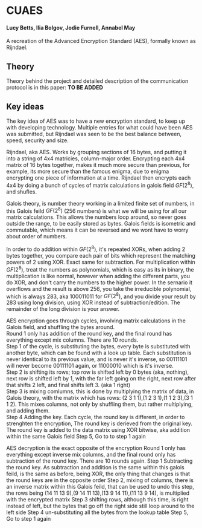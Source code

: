 # CUAES
#### Lucy Betts, Ilia Bolgov, Jodie Furnell, Annabel May
A recreation of the Advanced Encryption Standard (AES), formally known as Rijndael.

## Theory

Theory behind the project and detailed description of the communication protocol is in this paper: **TO BE ADDED**

## Key ideas

The key idea of AES was to have a new encryption standard, to keep up with developing technology. Multiple entries for what could have been AES was submitted, but Rijndael was seen to be the best balance between, speed, security and size.

Rijndael, aka AES. Works by grouping sections of 16 bytes, and putting it into a string of 4x4 matricies, column-major order. 
Encrypting each 4x4 matrix of 16 bytes together, makes it much more secure than previous, for example, its more secure than the famous enigma, due to enigma encrypting one piece of information at a time.
Rijndael then encrypts each 4x4 by doing a bunch of cycles of matrix calculations in galois field $GF(2^8)$, and shufles.

Galois theory, is number theory working in a limited finite set of numbers, in this Galois feild $GF(2^8)$ (256 numbers) is what we will be using for all our matrix calculations. 
This allows the numbers loop around, so never goes outside the range, to be easily stored as bytes. 
Galois fields is isometric and commutable, which means it can be reversed and we wont have to worry about order of numbers.

In order to do addition within $GF(2^8)$, it's repeated XORs, when adding 2 bytes together, you compare each pair of bits which represent the matching powers of 2 using XOR. Exact same for subtraction.
For multiplication within $GF(2^8)$, treat the numbers as polynomials, which is easy as its in binary, the multiplication is like normal, however when adding the different parts, you do XOR, and don't carry the numbers to the higher power. In the sernario it overflows and the result is above 256, you take the irreducible polynomial, which is always 283, aka 100011011 for $GF(2^8)$, and you divide your result by 283 using long division, using XOR instead of subtraction/edition. The remainder of the long division is your answer.

AES encryption goes through cycles, involving matrix calculations in the Galois field, and shuffling the bytes around.<br />
Round 1 only has addition of the round key, and the final round has everything except mix columns. There are 10 rounds.<br />
Step 1 of the cycle, is substituting the bytes, every byte is substituted with another byte, which can be found with a look up table. Each substitution is never identical to its previous value, and is never it's inverse, so 00111101 will never become 00111101 again, or 11000010 which is it's inverse.<br />
Step 2 is shifting its rows; top row is shifted left by 0 bytes (aka, nothing), next row is shifted left by 1, with the far left going on the right, next row after that shifts 2 left, and final shifts left 3. (aka 1 right)<br />
Step 3 is mixing comlumns, this is done by multiplying the matrix of data, in Galois theory, with the matrix which has rows: (2 3 1 1),(1 2 3 1),(1 1 2 3),(3 1 1 2). This mixes columns, not only by shuffling them, but rather multiplying, and adding them.<br />
Step 4 Adding the key. Each cycle, the round key is different, in order to strenghten the encryption, The round key is derieved from the original key. The round key is added to the data matrix using XOR bitwise, aka addition within the same Galois field
Step 5, Go to to step 1 again

AES decryption is the exact opposite of the encryption
Round 1 only has everything except inverse mix columns, and the final round only has subtraction of the round key. There are 10 rounds again.
Step 1 Subtracting the round key. As subtraction and addition is the same within this galois feild, is the same as before, being XOR, the only thing that changes is that the round keys are in the opposite order
Step 2, mixing of columns, there is an inverse matrix within this Galois feild, that can be used to undo this step, the rows being (14 11 13 9),(9 14 11 13),(13 9 14 11),(11 13 9 14), is multiplied with the encrypted matrix
Step 3 shifting rows, although this time, is right instead of left, but the bytes that go off the right side still loop around to the left side
Step 4 un-substituting all the bytes from the lookup table
Step 5, Go to step 1 again


